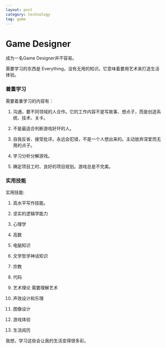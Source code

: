 ```yaml
---
layout: post
category: technology
tag: game
---
```


Game Designer
===

成为一名Game Designer并不容易。

需要学习的东西是 Everything，没有无用的知识。它意味着要用艺术来打造生活体验。

### 着重学习

需要着重学习的内容有：

1. 沟通，要不同领域的人合作。它的工作内容不是写故事、想点子，而是创造系统、技术、关卡。

2. 不是最适合判断游戏好坏的人。

3. 自我反省、接受批评。永远会犯错，不是一个人想出来的。主动放弃深爱而无用的点子。

4. 学习分析分解游戏。

5. 确定项目工时、良好的项目规划。游戏总是不完美。

### 实用技能

实用技能:

1. 高水平写作技能。

2. 坚实的逻辑学能力

3. 心理学

4. 高数

5. 电脑知识

6. 文学哲学神话知识

7. 宗教

8. 代码

9. 艺术理论 需要理解艺术

10. 声效设计和乐理

11. 图像设计

12. 游戏体验

13. 生活阅历


我想，学习这些会让我的生活变得很多彩。
